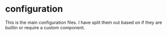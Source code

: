# configuration
This is the main configuration files. I have split them out based on if they are builtin or require a custom component.
